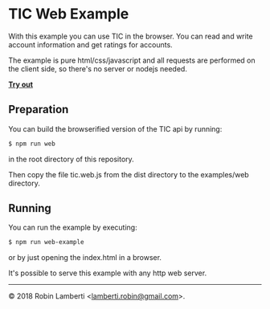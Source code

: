 # TIC Web Example
With this example you can use TIC in the browser. You can read and write account information and get ratings for accounts.

The example is pure html/css/javascript and all requests are performed on the client side, so there's no server or nodejs needed.

[__Try out__](https://cdn.rawgit.com/cr0ssing/tic.api.js/b642739/examples/web/)

## Preparation
You can build the browserified version of the TIC api by running:
```sh
$ npm run web
```
in the root directory of this repository. 

Then copy the file tic.web.js from the dist directory to the examples/web directory.

## Running
You can run the example by executing:
```sh
$ npm run web-example
```
or by just opening the index.html in a browser.

It's possible to serve this example with any http web server.

* * *

&copy; 2018 Robin Lamberti \<lamberti.robin@gmail.com\>.
